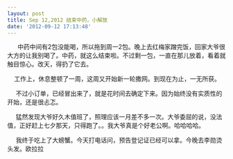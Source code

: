 ```yaml
---
layout: post
title: Sep 12,2012 结束中药，小解放
date: '2012-09-12 17:13:48'
---
```



      中药中间有2包没能喝，所以拖到周一2包。晚上去红梅家蹭完饭，回家大爷很大方的让我别喝了。中药，就这么结束啦。不过剩一包，一直在那儿放着，看着就触目惊心。改天，得扔了它去。

    工作上，休息整顿了一周，这周又开始新一轮撒网。到现在为止，一无所获。

     不过小订单，已经冒出来了，就是花时间去确定下来。因为始终没有实质性的开始，还是很忐忑。

     猛然发现大爷好久木值班了，照理应该一月差不多一次。大爷委屈的说，没法值，正好赶上七夕那天，只得跑了。。我大爷真是个好老公啊。哈哈哈哈。

     我终于吃上了大螃蟹。今天打电话问，预告登记证已经可以拿。今晚去李勋烫头发。欧拉拉



